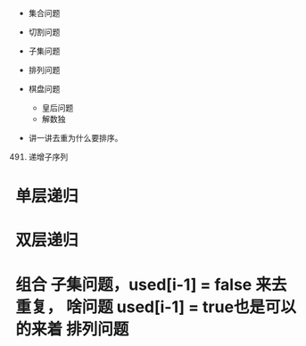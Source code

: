 
* 集合问题 
* 切割问题
* 子集问题 
* 排列问题
* 棋盘问题
    * 皇后问题
    * 解数独 


* 讲一讲去重为什么要排序。


491. 递增子序列 


# 单层递归 

# 双层递归


# 组合 子集问题，used[i-1] = false 来去重复， 啥问题 used[i-1] = true也是可以的来着  排列问题
